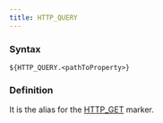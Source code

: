 ```yaml
---
title: HTTP_QUERY
---
```


### Syntax

`${HTTP_QUERY.<pathToProperty>}`

### Definition

It is the alias for the [HTTP_GET](/advanced/access-policy/marker/httpget) marker.